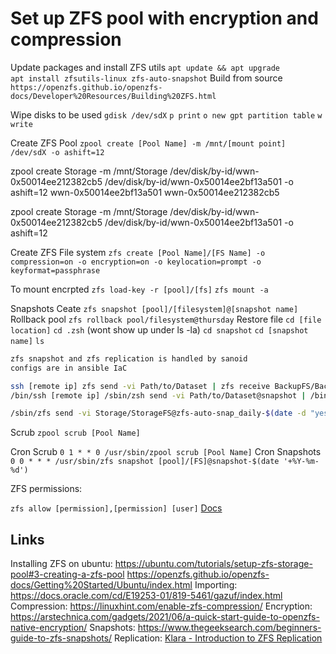 # Set up ZFS pool with encryption and compression

Update packages and install ZFS utils
`apt update && apt upgrade`  
`apt install zfsutils-linux zfs-auto-snapshot`
Build from source
`https://openzfs.github.io/openzfs-docs/Developer%20Resources/Building%20ZFS.html`

Wipe disks to be used
`gdisk /dev/sdX`
`p print`
`o new gpt partition table`
`w write`

Create ZFS Pool
`zpool create [Pool Name] -m /mnt/[mount point] /dev/sdX -o ashift=12`

zpool create Storage -m /mnt/Storage /dev/disk/by-id/wwn-0x50014ee212382cb5  /dev/disk/by-id/wwn-0x50014ee2bf13a501 -o ashift=12
 wwn-0x50014ee2bf13a501
 wwn-0x50014ee212382cb5


zpool create Storage -m /mnt/Storage /dev/disk/by-id/wwn-0x50014ee212382cb5  /dev/disk/by-id/wwn-0x50014ee2bf13a501 -o ashift=12 


Create ZFS File system
`zfs create [Pool Name]/[FS Name] -o compression=on -o encryption=on -o keylocation=prompt -o keyformat=passphrase`

To mount encrpted
`zfs load-key -r [pool]/[fs]`
`zfs mount -a`

Snapshots
Ceate
`zfs snapshot [pool]/[filesystem]@[snapshot name]`
Rollback pool
`zfs rollback pool/filesystem@thursday`
Restore file
`cd [file location]`
`cd .zsh` (wont show up under ls -la)
`cd snapshot`
`cd [snapshot name]`
`ls`

``` bash
zfs snapshot and zfs replication is handled by sanoid
configs are in ansible IaC

ssh [remote ip] zfs send -vi Path/to/Dataset | zfs receive BackupFS/BackupLocation
/bin/ssh [remote ip] /sbin/zsh send -vi Path/to/Dataset@snapshot | /bin/zfs receive BackupFS/BackupLocation

/sbin/zfs send -vi Storage/StorageFS@zfs-auto-snap_daily-$(date -d "yesterday" '+%Y-%m-%d')-1225 Storage/StorageFS@zfs-auto-snap_daily-$(date '+%Y-%m-%d')-1225 | /sbin/zfs receive Backup/BackupFS
```

Scrub
`zpool scrub [Pool Name]`

Cron Scrub
`0 1 * * 0 /usr/sbin/zpool scrub [Pool Name]`
Cron Snapshots
`0 0 * * * /usr/sbin/zfs snapshot [pool]/[FS]@snapshot-$(date '+%Y-%m-%d')`

ZFS permissions:

`zfs allow [permission],[permission] [user]`
[Docs](https://docs.oracle.com/cd/E19253-01/819-5461/gfkco/index.html)

## Links

Installing ZFS on ubuntu:
<https://ubuntu.com/tutorials/setup-zfs-storage-pool#3-creating-a-zfs-pool>
<https://openzfs.github.io/openzfs-docs/Getting%20Started/Ubuntu/index.html>
Importing:
<https://docs.oracle.com/cd/E19253-01/819-5461/gazuf/index.html>
Compression:
<https://linuxhint.com/enable-zfs-compression/>
Encryption:
<https://arstechnica.com/gadgets/2021/06/a-quick-start-guide-to-openzfs-native-encryption/>
Snapshots:
<https://www.thegeeksearch.com/beginners-guide-to-zfs-snapshots/>
Replication:
[Klara - Introduction to ZFS Replication](https://klarasystems.com/articles/introduction-to-zfs-replication/)

